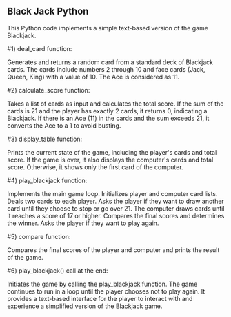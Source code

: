 ## Black Jack Python
This Python code implements a simple text-based version of the game Blackjack. 

#1) deal_card function:

Generates and returns a random card from a standard deck of Blackjack cards. The cards include numbers 2 through 10 and face cards (Jack, Queen, King) with a value of 10. The Ace is considered as 11.

#2) calculate_score function:

Takes a list of cards as input and calculates the total score.
If the sum of the cards is 21 and the player has exactly 2 cards, it returns 0, indicating a Blackjack.
If there is an Ace (11) in the cards and the sum exceeds 21, it converts the Ace to a 1 to avoid busting.

#3) display_table function:

Prints the current state of the game, including the player's cards and total score.
If the game is over, it also displays the computer's cards and total score. Otherwise, it shows only the first card of the computer.

#4) play_blackjack function:

Implements the main game loop.
Initializes player and computer card lists.
Deals two cards to each player.
Asks the player if they want to draw another card until they choose to stop or go over 21.
The computer draws cards until it reaches a score of 17 or higher.
Compares the final scores and determines the winner.
Asks the player if they want to play again.

#5) compare function:

Compares the final scores of the player and computer and prints the result of the game.

#6) play_blackjack() call at the end:

Initiates the game by calling the play_blackjack function.
The game continues to run in a loop until the player chooses not to play again. It provides a text-based interface for the player to interact with and experience a simplified version of the Blackjack game.
